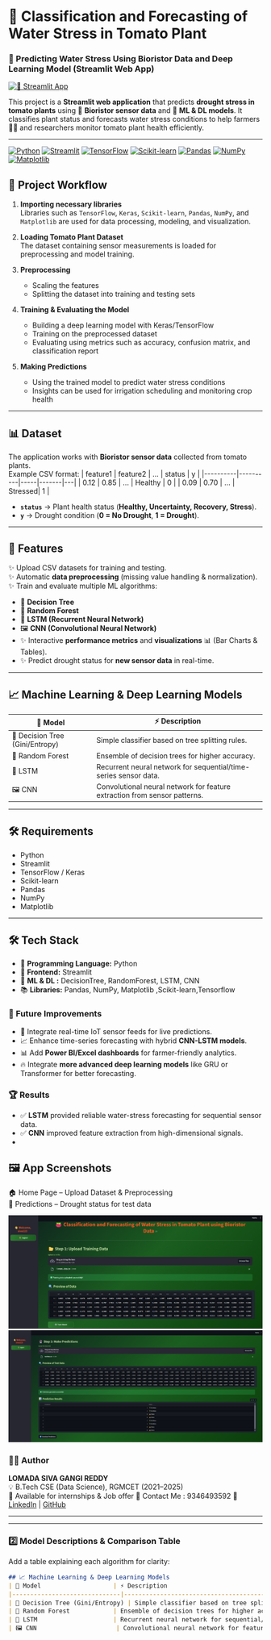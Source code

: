 
# 🌱 Classification and Forecasting of Water Stress in Tomato Plant  
### 🔬 Predicting Water Stress Using Bioristor Data and Deep Learning Model (Streamlit Web App)

[![🚀 Streamlit App](https://img.shields.io/badge/Streamlit-Deployed-success?logo=streamlit&logoColor=white&color=ff4b4b)](https://classification-and-forecasting-of-water-stress-in-tomato-plant.streamlit.app/)

This project is a **Streamlit web application** that predicts **drought stress in tomato plants** using 🌿 **Bioristor sensor data** and 🤖 **ML & DL models**. It classifies plant status and forecasts water stress conditions to help farmers 👩‍🌾 and researchers monitor tomato plant health efficiently.

---
[![Python](https://img.shields.io/badge/Python-3.8%2B-blue?logo=python&logoColor=white)](https://www.python.org/)
[![Streamlit](https://img.shields.io/badge/Streamlit-Deployed-orange?logo=streamlit&logoColor=white)](https://streamlit.io/)
[![TensorFlow](https://img.shields.io/badge/TensorFlow-2.0%2B-orange?logo=tensorflow&logoColor=white)](https://www.tensorflow.org/)
[![Scikit-learn](https://img.shields.io/badge/Scikit--learn-0.24%2B-blue?logo=scikitlearn&logoColor=white)](https://scikit-learn.org/)
[![Pandas](https://img.shields.io/badge/Pandas-1.2%2B-blue?logo=pandas&logoColor=white)](https://pandas.pydata.org/)
[![NumPy](https://img.shields.io/badge/NumPy-1.20%2B-blue?logo=numpy&logoColor=white)](https://numpy.org/)
[![Matplotlib](https://img.shields.io/badge/Matplotlib-3.4%2B-orange?logo=matplotlib&logoColor=white)](https://matplotlib.org/)

## 📌 Project Workflow

1. **Importing necessary libraries**  
   Libraries such as `TensorFlow`, `Keras`, `Scikit-learn`, `Pandas`, `NumPy`, and `Matplotlib` are used for data processing, modeling, and visualization.

2. **Loading Tomato Plant Dataset**  
   The dataset containing sensor measurements is loaded for preprocessing and model training.

3. **Preprocessing**  
   - Scaling the features  
   - Splitting the dataset into training and testing sets  

4. **Training & Evaluating the Model**  
   - Building a deep learning model with Keras/TensorFlow  
   - Training on the preprocessed dataset  
   - Evaluating using metrics such as accuracy, confusion matrix, and classification report

5. **Making Predictions**  
   - Using the trained model to predict water stress conditions  
   - Insights can be used for irrigation scheduling and monitoring crop health

---

## 📊 Dataset
The application works with **Bioristor sensor data** collected from tomato plants.  
Example CSV format:
| feature1 | feature2 | ... | status | y |
|----------|----------|-----|-------|---|
| 0.12     | 0.85     | ... | Healthy | 0 |
| 0.09     | 0.70     | ... | Stressed| 1 |

- **`status`** → Plant health status (**Healthy, Uncertainty, Recovery, Stress**).  
- **`y`** → Drought condition (**0 = No Drought**, **1 = Drought**).  

---

## 🌟 Features
✨ Upload CSV datasets for training and testing.  
✨ Automatic **data preprocessing** (missing value handling & normalization).  
✨ Train and evaluate multiple ML algorithms:
   - 🌳 **Decision Tree**
   - 🌲 **Random Forest**
   - 🔄 **LSTM (Recurrent Neural Network)**  
   - 🖼️ **CNN (Convolutional Neural Network)**
   - ✨ Interactive **performance metrics** and **visualizations** 📊 (Bar Charts & Tables).
   - ✨ Predict drought status for **new sensor data** in real-time.

---
## 📈 Machine Learning & Deep Learning Models
| 🌟 Model                     | ⚡ Description                                   |
|-------------------------------|-------------------------------------------------|
| 🌳 Decision Tree (Gini/Entropy) | Simple classifier based on tree splitting rules. |
| 🌲 Random Forest             | Ensemble of decision trees for higher accuracy. |
| 🔄 LSTM                      | Recurrent neural network for sequential/time-series sensor data. |
| 🖼️ CNN                       | Convolutional neural network for feature extraction from sensor patterns. |

---
## 🛠️ Requirements

- Python
- Streamlit
- TensorFlow / Keras
- Scikit-learn
- Pandas
- NumPy
- Matplotlib

---
## 🛠️ Tech Stack
- 🐍 **Programming Language:** Python 
- 🎯 **Frontend:** Streamlit  
- 🤖 **ML & DL :** DecisionTree, RandomForest, LSTM, CNN
- 📚 **Libraries:** Pandas, NumPy, Matplotlib ,Scikit-learn,Tensorflow   

### 🔮 Future Improvements
- 🚀 Integrate real-time IoT sensor feeds for live predictions.  
- 📈 Enhance time-series forecasting with hybrid **CNN-LSTM models**.  
- 📊 Add **Power BI/Excel dashboards** for farmer-friendly analytics.  
- 🔥 Integrate **more advanced deep learning models** like GRU or Transformer for better forecasting.

### 🏆 Results
- ✅ **LSTM** provided reliable water-stress forecasting for sequential sensor data. 
- ✅ **CNN** improved feature extraction from high-dimensional signals.
- 
## 🖼️ App Screenshots
🏠 Home Page – Upload Dataset & Preprocessing   
🔮 Predictions – Drought status for test data  

![Home Page](galary/Screenshot%202025-09-21%20164036.png)
![Prediction Output](galary/Screenshot%202025-09-21%20164132.png)

### 👨‍💻 Author
**LOMADA SIVA GANGI REDDY**  
💡 B.Tech CSE (Data Science), RGMCET (2021–2025)  
📍 Available for internships & Job offer
💌 Contact Me : 9346493592
📍 [LinkedIn](https://www.linkedin.com/in/lomada-siva-gangi-reddy-a64197280/) | [GitHub](https://github.com/shivareddy2002)

---

---

### 2️⃣ **Model Descriptions & Comparison Table**  
Add a table explaining each algorithm for clarity:

```markdown
## 📈 Machine Learning & Deep Learning Models
| 🌟 Model                    | ⚡ Description                                  |
|------------------------------|------------------------------------------------|
| 🌳 Decision Tree (Gini/Entropy) | Simple classifier based on tree splitting rules. |
| 🌲 Random Forest            | Ensemble of decision trees for higher accuracy. |
| 🔄 LSTM                     | Recurrent neural network for sequential/time-series sensor data. |
| 🖼️ CNN                      | Convolutional neural network for feature extraction from sensor patterns. |
